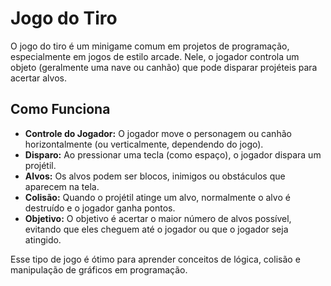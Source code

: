 # Jogo do Tiro

O jogo do tiro é um minigame comum em projetos de programação, especialmente em jogos de estilo arcade. Nele, o jogador controla um objeto (geralmente uma nave ou canhão) que pode disparar projéteis para acertar alvos.

## Como Funciona

- **Controle do Jogador:** O jogador move o personagem ou canhão horizontalmente (ou verticalmente, dependendo do jogo).
- **Disparo:** Ao pressionar uma tecla (como espaço), o jogador dispara um projétil.
- **Alvos:** Os alvos podem ser blocos, inimigos ou obstáculos que aparecem na tela.
- **Colisão:** Quando o projétil atinge um alvo, normalmente o alvo é destruído e o jogador ganha pontos.
- **Objetivo:** O objetivo é acertar o maior número de alvos possível, evitando que eles cheguem até o jogador ou que o jogador seja atingido.

Esse tipo de jogo é ótimo para aprender conceitos de lógica, colisão e manipulação de gráficos em programação.